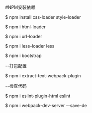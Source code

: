 #NPM安装依赖

$ npm install css-loader style-loader

$ npm i html-loader

$ npm i url-loader

$ npm i less-loader less

$ npm i bootstrap



--打包配置 

$ npm i extract-text-webpack-plugin

--检查代码

$ npm i eslint-plugin-html eslint

$ npm i webpack-dev-server --save-de

